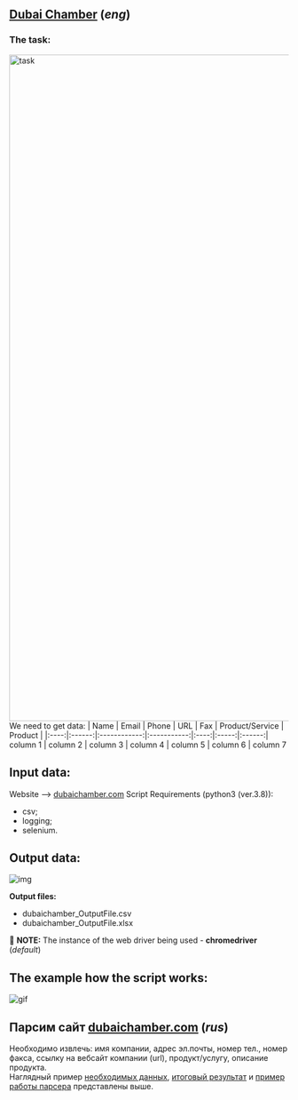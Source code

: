 ## [Dubai Chamber](https://www.dubaichamber.com/resources/commercial-directory) (*eng*)

### The task:
<img src="https://github.com/PyWebChannel/Shadow/blob/master/dubaichamber/dubaichamber_task.png" alt="task" width="1200"/>
We need to get data:  
| Name | Email | Phone | URL | Fax | Product/Service | Product |
|:----:|:------:|:------------:|:-----------:|:----:|:-----:|:------:|
column 1 | column 2 | column 3 | column 4 | column 5 | column 6 | column 7

## Input data:
Website --> [dubaichamber.com](https://www.dubaichamber.com/resources/commercial-directory)
Script Requirements (python3 (ver.3.8)):
* csv;
* logging; 
* selenium.

## Output data:
![img](https://github.com/PyWebChannel/Shadow/blob/master/dubaichamber/dubaichamber_OutputFile.png "excel table")

**Output files:**
- dubaichamber_OutputFile.csv
- dubaichamber_OutputFile.xlsx

📌 **NOTE:** The instance of the web driver being used - **chromedriver** (*default*)

## The example how the script works:

![gif](https://github.com/PyWebChannel/Shadow/blob/master/dubaichamber/dubaichamber.gif)


## Парсим сайт [dubaichamber.com](https://www.dubaichamber.com/resources/commercial-directory) (*rus*)
Необходимо извлечь: имя компании, адрес эл.почты, номер тел., номер факса, ссылку на вебсайт компании (url), продукт/услугу, описание продукта.  
Наглядный пример [необходимых данных](#user-content-the-task), [итоговый результат](#output-data) и [пример работы парсера](#user-content-the-example-how-the-script-works) представлены выше.
